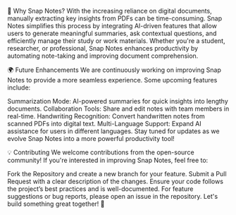 🎯 Why Snap Notes?
With the increasing reliance on digital documents, manually extracting key insights from PDFs can be time-consuming. Snap Notes simplifies this process by integrating AI-driven features that allow users to generate meaningful summaries, ask contextual questions, and efficiently manage their study or work materials. Whether you're a student, researcher, or professional, Snap Notes enhances productivity by automating note-taking and improving document comprehension.

🌍 Future Enhancements
We are continuously working on improving Snap Notes to provide a more seamless experience. Some upcoming features include:

Summarization Mode: AI-powered summaries for quick insights into lengthy documents.
Collaboration Tools: Share and edit notes with team members in real-time.
Handwriting Recognition: Convert handwritten notes from scanned PDFs into digital text.
Multi-Language Support: Expand AI assistance for users in different languages.
Stay tuned for updates as we evolve Snap Notes into a more powerful productivity tool!

💡 Contributing
We welcome contributions from the open-source community! If you're interested in improving Snap Notes, feel free to:

Fork the Repository and create a new branch for your feature.
Submit a Pull Request with a clear description of the changes.
Ensure your code follows the project’s best practices and is well-documented.
For feature suggestions or bug reports, please open an issue in the repository. Let's build something great together! 🚀

